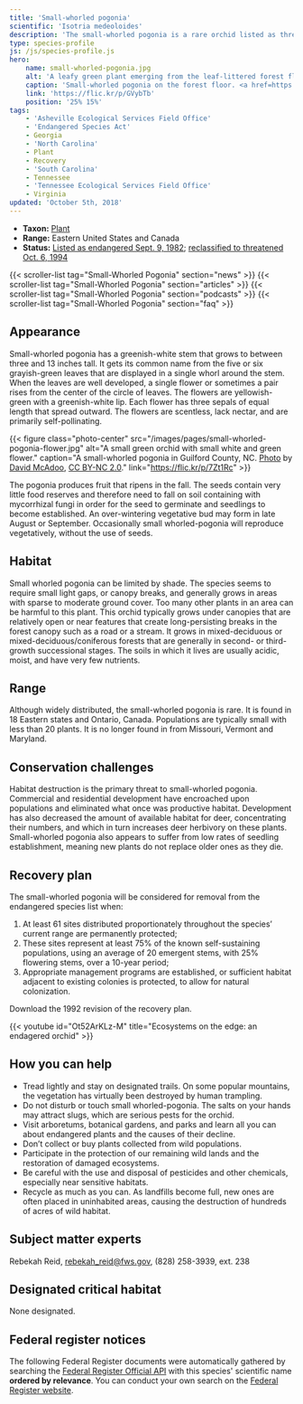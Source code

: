 ```yaml
---
title: 'Small-whorled pogonia'
scientific: 'Isotria medeoloides'
description: 'The small-whorled pogonia is a rare orchid listed as threatened on the endangered species list.'
type: species-profile
js: /js/species-profile.js
hero:
    name: small-whorled-pogonia.jpg
    alt: 'A leafy green plant emerging from the leaf-littered forest floor.'
    caption: 'Small-whorled pogonia on the forest floor. <a href=https://flic.kr/p/GVybTb">Photo</a> by Gary Peeples, USFWS.'
    link: 'https://flic.kr/p/GVybTb'
    position: '25% 15%'
tags:
    - 'Asheville Ecological Services Field Office'
    - 'Endangered Species Act'
    - Georgia
    - 'North Carolina'
    - Plant
    - Recovery
    - 'South Carolina'
    - Tennessee
    - 'Tennessee Ecological Services Field Office'
    - Virginia
updated: 'October 5th, 2018'
---
```


- **Taxon:** [Plant](/wildlife/plants)
- **Range:** Eastern United States and Canada
- **Status:** [Listed as endangered Sept. 9, 1982](https://ecos.fws.gov/docs/federal_register/fr621.pdf); [reclassified to threatened Oct. 6, 1994](https://ecos.fws.gov/docs/federal_register/fr2715.pdf)

{{< scroller-list tag="Small-Whorled Pogonia" section="news" >}}
{{< scroller-list tag="Small-Whorled Pogonia" section="articles" >}}
{{< scroller-list tag="Small-Whorled Pogonia" section="podcasts" >}}
{{< scroller-list tag="Small-Whorled Pogonia" section="faq" >}}

## Appearance

Small-whorled pogonia has a greenish-white stem that grows to between three and 13 inches tall. It gets its common name from the five or six grayish-green leaves that are displayed in a single whorl around the stem. When the leaves are well developed, a single flower or sometimes a pair rises from the center of the circle of leaves. The flowers are yellowish-green with a greenish-white lip. Each flower has three sepals of equal length that spread outward.  The flowers are scentless, lack nectar, and are primarily self-pollinating.

{{< figure class="photo-center" src="/images/pages/small-whorled-pogonia-flower.jpg" alt="A small green orchid with small white and green flower." caption="A small-whorled pogonia in Guilford County, NC. <a href='https://flic.kr/p/7Zt1Rc'>Photo</a> by <a href='https://www.flickr.com/photos/ncorchid/'>David McAdoo</a>, <a href='https://creativecommons.org/licenses/by-nc/2.0/'>CC BY-NC 2.0</a>." link="https://flic.kr/p/7Zt1Rc" >}}

The pogonia produces fruit that ripens in the fall. The seeds contain very little food reserves and therefore need to fall on soil containing with mycorrhizal fungi in order for the seed to germinate and seedlings to become established. An over-wintering vegetative bud may form in late August or September. Occasionally small whorled-pogonia will reproduce vegetatively, without the use of seeds.

## Habitat

Small whorled pogonia can be limited by shade. The species seems to require small light gaps, or canopy breaks, and generally grows in areas with sparse to moderate ground cover. Too many other plants in an area can be harmful to this plant. This orchid typically grows under canopies that are relatively open or near features that create long-persisting breaks in the forest canopy such as a road or a stream. It grows in mixed-deciduous or mixed-deciduous/coniferous forests that are generally in second- or third-growth successional stages. The soils in which it lives are usually acidic, moist, and have very few nutrients.

## Range

Although widely distributed, the small-whorled pogonia is rare. It is found in 18 Eastern states and Ontario, Canada. Populations are typically small with less than 20 plants. It is no longer found in  from Missouri, Vermont and Maryland.

## Conservation challenges

Habitat destruction is the primary threat to small-whorled pogonia. Commercial and residential development have encroached upon populations and eliminated what once was productive habitat. Development has also decreased the amount of available habitat for deer, concentrating their numbers, and which in turn increases deer herbivory on these plants. Small-whorled pogonia also appears to suffer from low rates of seedling establishment, meaning new plants do not replace older ones as they die.

## Recovery plan

The small-whorled pogonia will be considered for removal from the endangered species list when:

1. At least 61 sites distributed proportionately throughout the species’ current range are permanently protected;
2. These sites represent at least 75% of the known self-sustaining populations, using an average of 20 emergent stems, with 25% flowering stems, over a 10-year period;
3. Appropriate management programs are established, or sufficient habitat adjacent to existing colonies is protected, to allow for natural colonization.

Download the 1992 revision of the recovery plan.

{{< youtube id="Ot52ArKLz-M" title="Ecosystems on the edge: an endagered orchid" >}}

## How you can help

- Tread lightly and stay on designated trails. On some popular mountains, the vegetation has virtually been destroyed by human trampling.
- Do not disturb or touch small whorled-pogonia. The salts on your hands may attract slugs, which are serious pests for the orchid.
- Visit arboretums, botanical gardens, and parks and learn all you can about endangered plants and the causes of their decline.
- Don’t collect or buy plants collected from wild populations.
- Participate in the protection of our remaining wild lands and the restoration of damaged ecosystems.
- Be careful with the use and disposal of pesticides and other chemicals, especially near sensitive habitats. 
- Recycle as much as you can. As landfills become full, new ones are often placed in uninhabited areas, causing the destruction of hundreds of acres of wild habitat.

## Subject matter experts

Rebekah Reid, [rebekah_reid@fws.gov](mailto:rebekah_reid@fws.gov), (828) 258-3939, ext. 238

## Designated critical habitat

None designated.

## Federal register notices

The following Federal Register documents were automatically gathered by searching the [Federal Register Official API](https://www.federalregister.gov/blog/learn/developers) with this species' scientific name **ordered by relevance**. You can conduct your own search on the [Federal Register website](https://www.federalregister.gov/articles/search).
